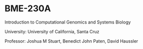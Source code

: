 # BME-230A

Introduction to Computational Genomics and Systems Biology

University: University of California, Santa Cruz

Professor: Joshua M Stuart, Benedict John Paten, David Haussler
